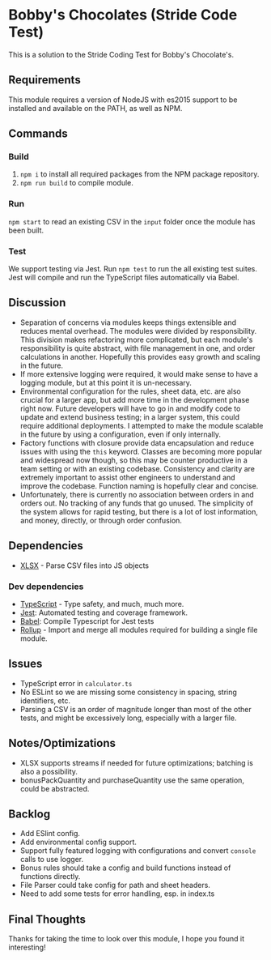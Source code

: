 # Bobby's Chocolates (Stride Code Test)
This is a solution to the Stride Coding Test for Bobby's Chocolate's.

## Requirements
This module requires a version of NodeJS with es2015 support to be installed and available on the PATH, as well as NPM.

## Commands
### Build
1) `npm i` to install all required packages from the NPM package repository.
2) `npm run build` to compile module.

### Run
`npm start` to read an existing CSV in the `input` folder once the module has been built.

### Test
We support testing via Jest.  Run `npm test` to run the all existing test suites.
Jest will compile and run the TypeScript files automatically via Babel.

## Discussion 
 - Separation of concerns via modules keeps things extensible and reduces mental overhead.  The modules were divided by responsibility.  This division makes refactoring more complicated, but each module's responsibility is quite abstract, with file management in one, and order calculations in another.  Hopefully this provides easy growth and scaling in the future.  
 -  If more extensive logging were required, it would make sense to have a logging module, but at this point it is un-necessary.  
 -  Environmental configuration for the rules, sheet data, etc. are also crucial for a larger app, but add more time in the development phase right now.  Future developers will have to go in and modify code to update and extend business testing; in a larger system, this could require additional deployments. I attempted to make the module scalable in the future by using a configuration, even if only internally.
 - Factory functions with closure provide data encapsulation and reduce issues with using the `this` keyword.  Classes are becoming more popular and widespread now though, so this may be counter productive in a team setting or with an existing codebase.  Consistency and clarity are extremely important to assist other engineers to understand and improve the codebase.  Function naming is hopefully clear and concise.
 - Unfortunately, there is currently no association between orders in and orders out.  No tracking of any funds that go unused.  The simplicity of the system allows for rapid testing, but there is a lot of lost information, and money, directly, or through order confusion.
 
## Dependencies
- [XLSX](https://docs.sheetjs.com/#json) - Parse CSV files into JS objects

### Dev dependencies
- [TypeScript](https://www.typescriptlang.org/) - Type safety, and much, much more.
- [Jest](https://jestjs.io/): Automated testing and coverage framework.
- [Babel](https://babeljs.io/): Compile Typescript for Jest tests
- [Rollup](https://rollupjs.org/guide/en) - Import and merge all modules required for building a single file module.

## Issues
- TypeScript error in `calculator.ts`
- No ESLint so we are missing some consistency in spacing, string identifiers, etc.
- Parsing a CSV is an order of magnitude longer than most of the other tests, and might be excessively long, especially with a larger file.

## Notes/Optimizations
- XLSX supports streams if needed for future optimizations; batching is also a possibility.
- bonusPackQuantity and purchaseQuantity use the same operation, could be abstracted.

## Backlog
- Add ESlint config.
- Add environmental config support.
- Support fully featured logging with configurations and convert `console` calls to use logger.
- Bonus rules should take a config and build functions instead of functions directly.
- File Parser could take config for path and sheet headers.
- Need to add some tests for error handling, esp. in index.ts

## Final Thoughts
Thanks for taking the time to look over this module, I hope you found it interesting!